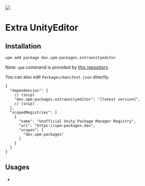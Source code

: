 ![](https://github.com/upm-packages/ExtraUnityEditor/workflows/Publish%20UPM%20Package/badge.svg)

# Extra UnityEditor

## Installation

```bash
upm add package dev.upm-packages.extraunityeditor
```

Note: `upm` command is provided by [this repository](https://github.com/upm-packages/upm-cli).

You can also edit `Packages/manifest.json` directly.

```jsonc
{
  "dependencies": {
    // (snip)
    "dev.upm-packages.extraunityeditor": "[latest version]", 
    // (snip)
  },
  "scopedRegistries": [
    {
      "name": "Unofficial Unity Package Manager Registry",
      "url": "https://upm-packages.dev",
      "scopes": [
        "dev.upm-packages"
      ]
    }
  ]
}
```

## Usages

* 
